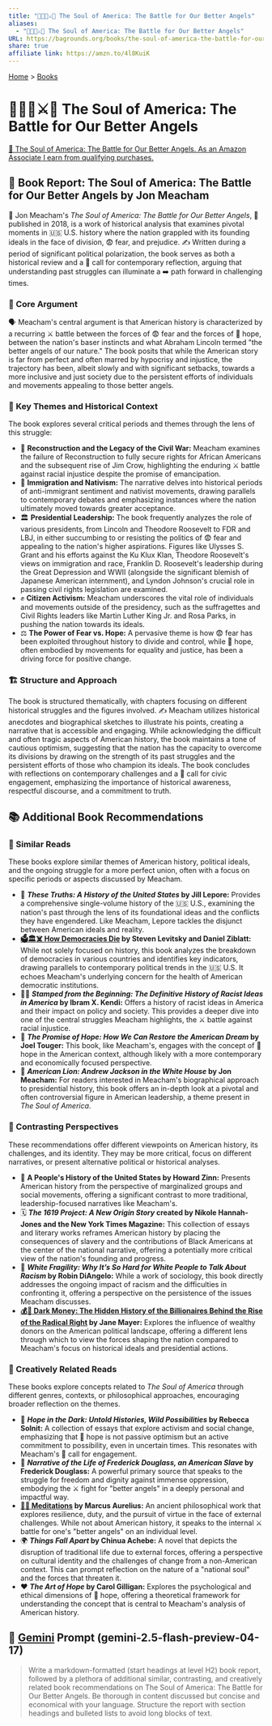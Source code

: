 ```yaml
---
title: "👻🇺🇸⚔️🪽 The Soul of America: The Battle for Our Better Angels"
aliases:
  - "👻🇺🇸⚔️🪽 The Soul of America: The Battle for Our Better Angels"
URL: https://bagrounds.org/books/the-soul-of-america-the-battle-for-our-better-angels
share: true
affiliate link: https://amzn.to/4l8KuiK
---
```

[Home](../index.md) > [Books](./index.md)  
# 👻🇺🇸⚔️🪽 The Soul of America: The Battle for Our Better Angels  
[🛒 The Soul of America: The Battle for Our Better Angels. As an Amazon Associate I earn from qualifying purchases.](https://amzn.to/4l8KuiK)  
  
## 📖 Book Report: The Soul of America: The Battle for Our Better Angels by Jon Meacham  
  
👤 Jon Meacham's *The Soul of America: The Battle for Our Better Angels*, 📅 published in 2018, is a work of historical analysis that examines pivotal moments in 🇺🇸 U.S. history where the nation grappled with its founding ideals in the face of division, 😨 fear, and prejudice. ✍️ Written during a period of significant political polarization, the book serves as both a historical review and a 📣 call for contemporary reflection, arguing that understanding past struggles can illuminate a ➡️ path forward in challenging times.  
  
### 🎯 Core Argument  
  
🗣️ Meacham's central argument is that American history is characterized by a recurring ⚔️ battle between the forces of 😨 fear and the forces of 🌟 hope, between the nation's baser instincts and what Abraham Lincoln termed "the better angels of our nature." The book posits that while the American story is far from perfect and often marred by hypocrisy and injustice, the trajectory has been, albeit slowly and with significant setbacks, towards a more inclusive and just society due to the persistent efforts of individuals and movements appealing to those better angels.  
  
### 📜 Key Themes and Historical Context  
  
The book explores several critical periods and themes through the lens of this struggle:  
  
* 🚧 **Reconstruction and the Legacy of the Civil War:** Meacham examines the failure of Reconstruction to fully secure rights for African Americans and the subsequent rise of Jim Crow, highlighting the enduring ⚔️ battle against racial injustice despite the promise of emancipation.  
* 🛂 **Immigration and Nativism:** The narrative delves into historical periods of anti-immigrant sentiment and nativist movements, drawing parallels to contemporary debates and emphasizing instances where the nation ultimately moved towards greater acceptance.  
* 🏛️ **Presidential Leadership:** The book frequently analyzes the role of various presidents, from Lincoln and Theodore Roosevelt to FDR and LBJ, in either succumbing to or resisting the politics of 😨 fear and appealing to the nation's higher aspirations. Figures like Ulysses S. Grant and his efforts against the Ku Klux Klan, Theodore Roosevelt's views on immigration and race, Franklin D. Roosevelt's leadership during the Great Depression and WWII (alongside the significant blemish of Japanese American internment), and Lyndon Johnson's crucial role in passing civil rights legislation are examined.  
* ✊ **Citizen Activism:** Meacham underscores the vital role of individuals and movements outside of the presidency, such as the suffragettes and Civil Rights leaders like Martin Luther King Jr. and Rosa Parks, in pushing the nation towards its ideals.  
* ⚖️ **The Power of Fear vs. Hope:** A pervasive theme is how 😨 fear has been exploited throughout history to divide and control, while 🌟 hope, often embodied by movements for equality and justice, has been a driving force for positive change.  
  
### 🏗️ Structure and Approach  
  
The book is structured thematically, with chapters focusing on different historical struggles and the figures involved. ✍️ Meacham utilizes historical anecdotes and biographical sketches to illustrate his points, creating a narrative that is accessible and engaging. While acknowledging the difficult and often tragic aspects of American history, the book maintains a tone of cautious optimism, suggesting that the nation has the capacity to overcome its divisions by drawing on the strength of its past struggles and the persistent efforts of those who champion its ideals. The book concludes with reflections on contemporary challenges and a 📣 call for civic engagement, emphasizing the importance of historical awareness, respectful discourse, and a commitment to truth.  
  
## 📚 Additional Book Recommendations  
  
### 🤝 Similar Reads  
  
These books explore similar themes of American history, political ideals, and the ongoing struggle for a more perfect union, often with a focus on specific periods or aspects discussed by Meacham.  
  
* 📜 **_These Truths: A History of the United States_ by Jill Lepore:** Provides a comprehensive single-volume history of the 🇺🇸 U.S., examining the nation's past through the lens of its foundational ideas and the conflicts they have engendered. Like Meacham, Lepore tackles the disjunct between American ideals and reality.  
* **[🗳️🏛️☠️ How Democracies Die](./how-democracies-die.md) by Steven Levitsky and Daniel Ziblatt:** While not solely focused on history, this book analyzes the breakdown of democracies in various countries and identifies key indicators, drawing parallels to contemporary political trends in the 🇺🇸 U.S. It echoes Meacham's underlying concern for the health of American democratic institutions.  
* ✊🏿 **_Stamped from the Beginning: The Definitive History of Racist Ideas in America_ by Ibram X. Kendi:** Offers a history of racist ideas in America and their impact on policy and society. This provides a deeper dive into one of the central struggles Meacham highlights, the ⚔️ battle against racial injustice.  
* 🌟 **_The Promise of Hope: How We Can Restore the American Dream_ by Joel Touger:** This book, like Meacham's, engages with the concept of 🌟 hope in the American context, although likely with a more contemporary and economically focused perspective.  
* 🦁 **_American Lion: Andrew Jackson in the White House_ by Jon Meacham:** For readers interested in Meacham's biographical approach to presidential history, this book offers an in-depth look at a pivotal and often controversial figure in American leadership, a theme present in *The Soul of America*.  
  
### 🤔 Contrasting Perspectives  
  
These recommendations offer different viewpoints on American history, its challenges, and its identity. They may be more critical, focus on different narratives, or present alternative political or historical analyses.  
  
* 👥 **A People's History of the United States by Howard Zinn:** Presents American history from the perspective of marginalized groups and social movements, offering a significant contrast to more traditional, leadership-focused narratives like Meacham's.  
* 🗓️ **_The 1619 Project: A New Origin Story_ created by Nikole Hannah-Jones and the New York Times Magazine:** This collection of essays and literary works reframes American history by placing the consequences of slavery and the contributions of Black Americans at the center of the national narrative, offering a potentially more critical view of the nation's founding and progress.  
* 🧊 **_White Fragility: Why It’s So Hard for White People to Talk About Racism_ by Robin DiAngelo:** While a work of sociology, this book directly addresses the ongoing impact of racism and the difficulties in confronting it, offering a perspective on the persistence of the issues Meacham discusses.  
* **[💰🤫 Dark Money: The Hidden History of the Billionaires Behind the Rise of the Radical Right](./dark-money-the-hidden-history-of-the-billionaires-behind-the-rise-of-the-radical-right.md) by Jane Mayer:** Explores the influence of wealthy donors on the American political landscape, offering a different lens through which to view the forces shaping the nation compared to Meacham's focus on historical ideals and presidential actions.  
  
### 🎨 Creatively Related Reads  
  
These books explore concepts related to *The Soul of America* through different genres, contexts, or philosophical approaches, encouraging broader reflection on the themes.  
  
* 🔦 **_Hope in the Dark: Untold Histories, Wild Possibilities_ by Rebecca Solnit:** A collection of essays that explore activism and social change, emphasizing that 🌟 hope is not passive optimism but an active commitment to possibility, even in uncertain times. This resonates with Meacham's 📣 call for engagement.  
* 📖 **_Narrative of the Life of Frederick Douglass, an American Slave_ by Frederick Douglass:** A powerful primary source that speaks to the struggle for freedom and dignity against immense oppression, embodying the ⚔️ fight for "better angels" in a deeply personal and impactful way.  
* **[🤔🧘 Meditations](./meditations.md) by Marcus Aurelius:** An ancient philosophical work that explores resilience, duty, and the pursuit of virtue in the face of external challenges. While not about American history, it speaks to the internal ⚔️ battle for one's "better angels" on an individual level.  
* 🌍 **_Things Fall Apart_ by Chinua Achebe:** A novel that depicts the disruption of traditional life due to external forces, offering a perspective on cultural identity and the challenges of change from a non-American context. This can prompt reflection on the nature of a "national soul" and the forces that threaten it.  
* ❤️ **_The Art of Hope_ by Carol Gilligan:** Explores the psychological and ethical dimensions of 🌟 hope, offering a theoretical framework for understanding the concept that is central to Meacham's analysis of American history.  
  
## 💬 [Gemini](../software/gemini.md) Prompt (gemini-2.5-flash-preview-04-17)  
> Write a markdown-formatted (start headings at level H2) book report, followed by a plethora of additional similar, contrasting, and creatively related book recommendations on The Soul of America: The Battle for Our Better Angels. Be thorough in content discussed but concise and economical with your language. Structure the report with section headings and bulleted lists to avoid long blocks of text.